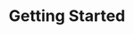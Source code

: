---
layout: default
id: getting-started
title: Getting Started
nav_order: 1
has_children: true
# permalink: /docs
---